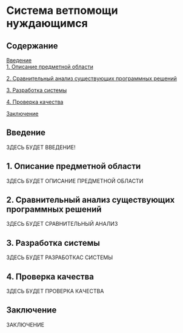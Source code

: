 # Система ветпомощи нуждающимся
## Содержание
[Введение](#intro)  
[1. Описание предметной области](#description)  

[2. Сравнительный анализ существующих программных решений ](#analysis)

[3. Разработка системы](#design)

[4. Проверка качества](#check)

[Заключение](#conclusion)

<a name="intro"/>
 
## Введение

ЗДЕСЬ БУДЕТ ВВЕДЕНИЕ!
 
<a name="description"/>
 
## 1. Описание предметной области
 
ЗДЕСЬ БУДЕТ ОПИСАНИЕ ПРЕДМЕТНОЙ ОБЛАСТИ

<a name="analysis"/>
 
## 2. Сравнительный анализ существующих программных решений

ЗДЕСЬ БУДЕТ СРАВНИТЕЛЬНЫЙ АНАЛИЗ
 
<a name="design"/>
 
## 3. Разработка системы

ЗДЕСЬ БУДЕТ РАЗРАБОТКАС СИСТЕМЫ
 
<a name="check"/>
 
## 4. Проверка качества

 ЗДЕСЬ БУДЕТ ПРОВЕРКА КАЧЕСТВА
 
<a name="conclusion"/>
 
## Заключение

ЗАКЛЮЧЕНИЕ
